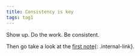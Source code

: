 ```yaml
---
title: Consistency is key
tags: tag1
---
```


Show up. Do the work. Be consistent.

Then go take a look at the [first note](/your-first-note){: .internal-link}.
